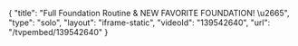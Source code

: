 {
    "title": "Full Foundation Routine & NEW FAVORITE FOUNDATION! \u2665",
    "type": "solo",
    "layout": "iframe-static",
    "videoId": "139542640",
    "url": "\/tvpembed\/139542640"
}